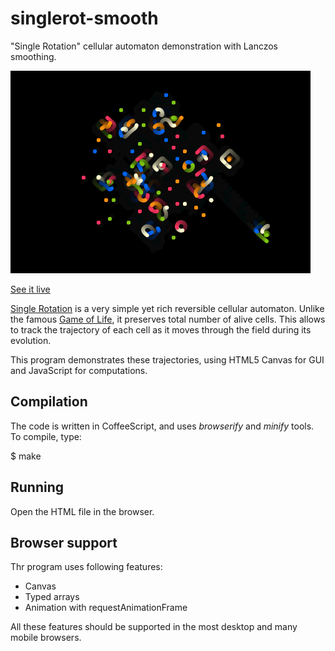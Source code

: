 singlerot-smooth
================
"Single Rotation" cellular automaton demonstration with Lanczos smoothing.

![Sample picture](./images/singlerot-smooth.png)

[See it live](http://dmishin.github.io/singlerot-smooth/singlerot-smooth.html)

[Single Rotation](http://dmishin.blogspot.ru/2013/11/the-single-rotation-rule-remarkably.html)
is a very simple yet rich reversible cellular automaton.
Unlike the famous [Game of Life](http://en.wikipedia.org/wiki/Conway%27s_Game_of_Life), it preserves total number of alive cells.
This allows to track the trajectory of each cell as it moves through the field during its evolution.


This program demonstrates these trajectories, using HTML5 Canvas for GUI and JavaScript for computations.

Compilation
-----------

The code is written in CoffeeScript, and uses _browserify_ and _minify_ tools. To compile, type:

  $ make

Running
-------
Open the HTML file in the browser.


Browser support
---------------

Thr program uses following features:
 * Canvas
 * Typed arrays
 * Animation with requestAnimationFrame
 
All these features should be supported in the most desktop and many mobile browsers.
